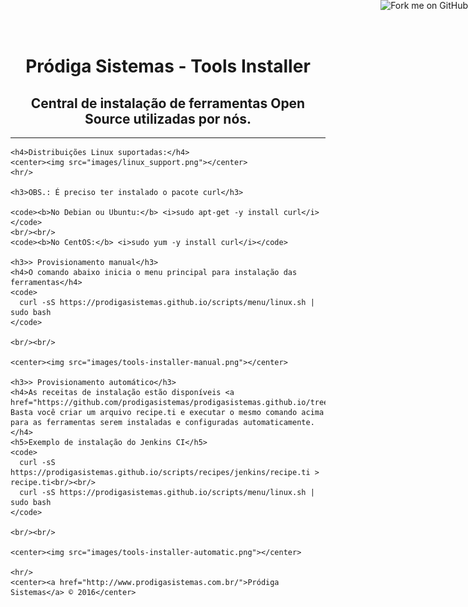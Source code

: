 <!DOCTYPE html>
<html lang="pt-br">
  <head>
    <meta charset="utf-8">
  </head>
  <body>
    <a href="https://github.com/prodigasistemas/prodigasistemas.github.io">
      <img style="position: absolute; top: 0; right: 0; border: 0;" src="https://s3.amazonaws.com/github/ribbons/forkme_right_red_aa0000.png" alt="Fork me on GitHub">
    </a>
    <center>
      <h1>Pródiga Sistemas - Tools Installer</h1>
      <h2>Central de instalação de ferramentas Open Source utilizadas por nós.</h2>
    </center>
    <hr/>

    <h4>Distribuições Linux suportadas:</h4>
    <center><img src="images/linux_support.png"></center>
    <hr/>

    <h3>OBS.: É preciso ter instalado o pacote curl</h3>

    <code><b>No Debian ou Ubuntu:</b> <i>sudo apt-get -y install curl</i></code>
    <br/><br/>
    <code><b>No CentOS:</b> <i>sudo yum -y install curl</i></code>

    <h3>> Provisionamento manual</h3>
    <h4>O comando abaixo inicia o menu principal para instalação das ferramentas</h4>
    <code>
      curl -sS https://prodigasistemas.github.io/scripts/menu/linux.sh | sudo bash
    </code>

    <br/><br/>

    <center><img src="images/tools-installer-manual.png"></center>

    <h3>> Provisionamento automático</h3>
    <h4>As receitas de instalação estão disponíveis <a href="https://github.com/prodigasistemas/prodigasistemas.github.io/tree/master/scripts/recipes">aqui</a>. Basta você criar um arquivo recipe.ti e executar o mesmo comando acima para as ferramentas serem instaladas e configuradas automaticamente.</h4>
    <h5>Exemplo de instalação do Jenkins CI</h5>
    <code>
      curl -sS https://prodigasistemas.github.io/scripts/recipes/jenkins/recipe.ti > recipe.ti<br/><br/>
      curl -sS https://prodigasistemas.github.io/scripts/menu/linux.sh | sudo bash
    </code>

    <br/><br/>

    <center><img src="images/tools-installer-automatic.png"></center>

    <hr/>
    <center><a href="http://www.prodigasistemas.com.br/">Pródiga Sistemas</a> © 2016</center>
  </body>
</html>
